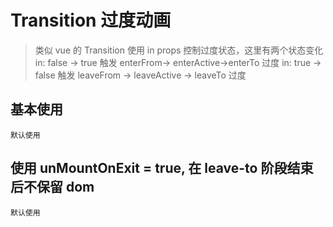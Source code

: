 # Transition 过度动画

> 类似 vue 的 Transition
> 使用 in props 控制过度状态，这里有两个状态变化
> in: false -> true 触发 enterFrom-> enterActive->enterTo 过度
> in: true -> false 触发 leaveFrom -> leaveActive -> leaveTo 过度

## 基本使用

<code src="./demo/animated/index.tsx" description="使用 in 控制过度的开始与结束">默认使用</code>

## 使用 unMountOnExit = true, 在 leave-to 阶段结束后不保留 dom

<code src="./demo/animated/unMountOnExit.tsx" description="使用 unMountOnExit = true, 在 leave-to 阶段结束后不保留 dom">默认使用</code>

<!-- ```tsx
import { Animated } from 'jj-design';

export default () => {
  return (
    <>
      <Animated>
        <div>this is animated children</div>
      </Animated>
    </>
  );
};
``` -->
